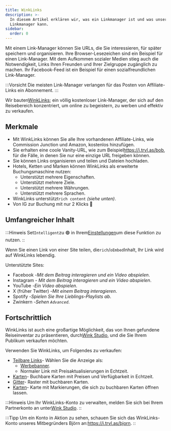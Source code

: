 ```yaml
---
title: WinkLinks
description: >-
  In diesem Artikel erklären wir, was ein Linkmanager ist und was unser
  Linkmanager kann.
sidebar:
  order: 0
---
```

Mit einem Link-Manager können Sie URLs, die Sie interessieren, für später speichern und organisieren. Ihre Browser-Lesezeichen sind ein Beispiel für einen Link-Manager. Mit dem Aufkommen sozialer Medien stieg auch die Notwendigkeit, Links Ihren Freunden und Ihrer Zielgruppe zugänglich zu machen. Ihr Facebook-Feed ist ein Beispiel für einen sozialfreundlichen Link-Manager.

:::Vorsicht
Die meisten Link-Manager verlangen für das Posten von Affiliate-Links ein Abonnement.
:::

Wir bauten[WinkLinks](https://i.trvl.as/); ein völlig kostenloser Link-Manager, der sich auf den Reisebereich konzentriert, um online zu begeistern, zu werben und effektiv zu verkaufen.

## Merkmale

* Mit WinkLinks können Sie alle Ihre vorhandenen Affiliate-Links, wie Commission Junction und Amazon, kostenlos hinzufügen.
* Sie erhalten eine coole Vanity-URL, wie zum Beispiel<https://i.trvl.as/bob>, für die Fälle, in denen Sie nur eine einzige URL freigeben können.
* Sie können Links organisieren und teilen und Dateien hochladen.
* Hotels, Ketten und Marken können WinkLinks als erweiterte Buchungsmaschine nutzen:
  * Unterstützt mehrere Eigenschaften.
  * Unterstützt mehrere Ziele.
  * Unterstützt mehrere Währungen.
  * Unterstützt mehrere Sprachen.
* WinkLinks unterstützt`rich content` *(siehe unten)*.
* Von IG zur Buchung mit nur 2 Klicks 🚀

## Umfangreicher Inhalt

:::Hinweis
Set`Intelligent`zu 🟢 in Ihrem[Einstellungen](/link-manager/settings)um diese Funktion zu nutzen.
::

Wenn Sie einen Link von einer Site teilen, die`rich`/`oEmbed`Inhalt, Ihr Link wird auf WinkLinks lebendig.

Unterstützte Sites:

* Facebook -*Mit dem Beitrag interagieren und ein Video abspielen*.
* Instagram - *Mit dem Beitrag interagieren und ein Video abspielen*.
* YouTube -*Ein Video abspielen*.
* X (früher Twitter) -*Mit einem Beitrag interagieren*.
* Spotify -*Spielen Sie Ihre Lieblings-Playlists ab*.
* Zwinkern -*Sehen `Advanced`*.

## Fortschrittlich

WinkLinks ist auch eine großartige Möglichkeit, das von Ihnen gefundene Reiseinventar zu präsentieren, durch[Wink Studio](https://studio.wink.travel), und die Sie Ihrem Publikum verkaufen möchten.

Verwenden Sie WinkLinks, um Folgendes zu verkaufen:

* [Teilbare Links](/studio/shareable-links)- Wählen Sie die Anzeige als:
  * [Werbebanner](/developers/web-components/#content-loader).
  * Normaler Link mit Preisaktualisierungen in Echtzeit.
* [Karten](/studio/cards)- Buchbare Karten mit Preisen und Verfügbarkeit in Echtzeit.
* [Gitter](/studio/grids)- Raster mit buchbaren Karten.
* [Karten](/studio/maps)- Karte mit Markierungen, die sich zu buchbaren Karten öffnen lassen.

:::Hinweis
Um Ihr WinkLinks-Konto zu verwalten, melden Sie sich bei Ihrem Partnerkonto an unter[Wink Studio](https://studio.wink.travel).
::

:::Tipp
Um ein Konto in Aktion zu sehen, schauen Sie sich das WinkLinks-Konto unseres Mitbegründers Björn an:<https://i.trvl.as/bjorn>.
::

